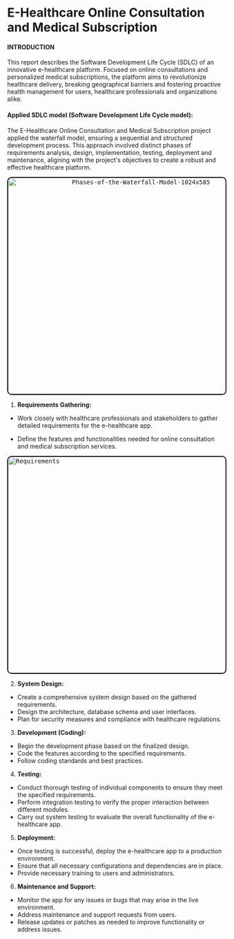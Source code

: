 # E-Healthcare Online Consultation and Medical Subscription
#### INTRODUCTION
This report describes the Software Development Life Cycle (SDLC) of an innovative e-healthcare platform. Focused on online consultations and personalized medical subscriptions, the platform aims to revolutionize healthcare delivery, breaking geographical barriers and fostering proactive health management for users, healthcare professionals and organizations alike.

#### Applied SDLC model (Software Development Life Cycle model):
The E-Healthcare Online Consultation and Medical Subscription project applied the waterfall model, ensuring a sequential and structured development process. This approach involved distinct phases of requirements analysis, design, implementation, testing, deployment and maintenance, aligning with the project's objectives to create a robust and effective healthcare platform.


<p align="center">
  <kbd>
    <img src="https://github.com/Tazfia67/E-Healthcare-Online-Consultation-and-Medical-Subscription/assets/157128451/7287676b-771c-4988-ba8c-746c6d702865"
alt="Phases-of-the-Waterfall-Model-1024x585" width="600" height="500" style="border: 2px solid black; border-radius: 10px;">
  </kbd>
</p>


   1. **Requirements Gathering:**
   - Work closely with healthcare professionals and stakeholders to gather detailed requirements for the e-healthcare app.
   - Define the features and functionalities needed for online consultation and medical subscription services.
    

     <p align="center">
  <kbd>
    <img src="https://github.com/Tazfia67/E-Healthcare-Online-Consultation-and-Medical-Subscription/assets/157128451/a998cd26-a932-41a6-9853-8edad5679941)"
 alt="Requirements" width="600" height="500" style="border: 2px solid black; border-radius: 10px; right-margin: 50px;">
  </kbd>
</p>


   2. **System Design:**
   - Create a comprehensive system design based on the gathered requirements.
   - Design the architecture, database schema and user interfaces.
   - Plan for security measures and compliance with healthcare regulations.

   3. **Development (Coding):**
   - Begin the development phase based on the finalized design.
   - Code the features according to the specified requirements.
   - Follow coding standards and best practices.

   4. **Testing:**
   - Conduct thorough testing of individual components to ensure they meet the specified requirements.
   - Perform integration testing to verify the proper interaction between different modules.
   - Carry out system testing to evaluate the overall functionality of the e-healthcare app.

   5. **Deployment:**
   - Once testing is successful, deploy the e-healthcare app to a production environment.
   - Ensure that all necessary configurations and dependencies are in place.
   - Provide necessary training to users and administrators.

   6. **Maintenance and Support:**
   - Monitor the app for any issues or bugs that may arise in the live environment.
   - Address maintenance and support requests from users.
   - Release updates or patches as needed to improve functionality or address issues.
